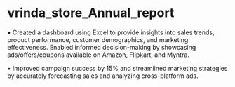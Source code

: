 # vrinda_store_Annual_report

• Created a dashboard using Excel to provide insights into sales trends, product performance, customer demographics, and 
marketing effectiveness. Enabled informed decision-making by showcasing ads/offers/coupons available on Amazon, 
Flipkart, and Myntra. 

• Improved campaign success by 15% and streamlined marketing strategies by accurately forecasting sales and analyzing 
cross-platform ads.
